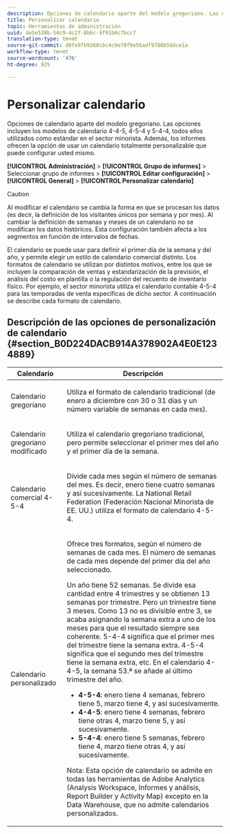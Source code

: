 ```yaml
---
description: Opciones de calendario aparte del modelo gregoriano. Las opciones incluyen los modelos de calendario 4-4-5, 4-5-4 y 5-4-4, todos ellos utilizados como estándar en el sector minorista. Además, los informes ofrecen la opción de usar un calendario totalmente personalizable que puede configurar usted mismo.
title: Personalizar calendario
topic: Herramientas de administración
uuid: 4e5e538b-54c9-4c2f-8b6c-9f91b6c7bcc7
translation-type: tm+mt
source-git-commit: d0fe97b9368cbc4c9e79f9e56adf9786b58dce1a
workflow-type: tm+mt
source-wordcount: '476'
ht-degree: 92%

---
```



# Personalizar calendario

Opciones de calendario aparte del modelo gregoriano. Las opciones incluyen los modelos de calendario 4-4-5, 4-5-4 y 5-4-4, todos ellos utilizados como estándar en el sector minorista. Además, los informes ofrecen la opción de usar un calendario totalmente personalizable que puede configurar usted mismo.

**[!UICONTROL Administración]** > **[!UICONTROL Grupo de informes]** > Seleccionar grupo de informes > **[!UICONTROL Editar configuración]** > **[!UICONTROL General]** > **[!UICONTROL Personalizar calendario]**

>[!CAUTION]
>
>Al modificar el calendario se cambia la forma en que se procesan los datos (es decir, la definición de los visitantes únicos por semana y por mes). Al cambiar la definición de semanas y meses de un calendario no se modifican los datos históricos. Esta configuración también afecta a los segmentos en función de intervalos de fechas.

El calendario se puede usar para definir el primer día de la semana y del año, y permite elegir un estilo de calendario comercial distinto. Los formatos de calendario se utilizan por distintos motivos, entre los que se incluyen la comparación de ventas y estandarización de la previsión, el análisis del costo en plantilla o la regulación del recuento de inventario físico. Por ejemplo, el sector minorista utiliza el calendario contable 4-5-4 para las temporadas de venta específicas de dicho sector. A continuación se describe cada formato de calendario.

## Descripción de las opciones de personalización de calendario {#section_B0D224DACB914A378902A4E0E1234889}

<table id="table_E609632569EB499184E56618C2CEF742"> 
 <thead> 
  <tr> 
   <th colname="col1" class="entry"> Calendario </th> 
   <th colname="col2" class="entry"> Descripción </th> 
  </tr> 
 </thead>
 <tbody> 
  <tr> 
   <td colname="col1"> <p>Calendario gregoriano </p> </td> 
   <td colname="col2"> <p> Utiliza el formato de calendario tradicional (de enero a diciembre con 30 o 31 días y un número variable de semanas en cada mes). </p> </td> 
  </tr> 
  <tr> 
   <td colname="col1"> <p>Calendario gregoriano modificado </p> </td> 
   <td colname="col2"> <p> Utiliza el calendario gregoriano tradicional, pero permite seleccionar el primer mes del año y el primer día de la semana. </p> </td> 
  </tr> 
  <tr> 
   <td colname="col1"> <p>Calendario comercial 4-5-4 </p> </td> 
   <td colname="col2"> <p> Divide cada mes según el número de semanas del mes. Es decir, enero tiene cuatro semanas y así sucesivamente. La National Retail Federation (Federación Nacional Minorista de EE. UU.) utiliza el formato de calendario 4-5-4. </p> </td> 
  </tr> 
  <tr> 
   <td colname="col1"> <p>Calendario personalizado </p> </td> 
   <td colname="col2"> <p> Ofrece tres formatos, según el número de semanas de cada mes. El número de semanas de cada mes depende del primer día del año seleccionado. </p> <p>Un año tiene 52 semanas. Se divide esa cantidad entre 4 trimestres y se obtienen 13 semanas por trimestre. Pero un trimestre tiene 3 meses. Como 13 no es divisible entre 3, se acaba asignando la semana extra a uno de los meses para que el resultado siempre sea coherente. 5-4-4 significa que el primer mes del trimestre tiene la semana extra. 4-5-4 significa que el segundo mes del trimestre tiene la semana extra, etc. En el calendario 4-4-5, la semana 53.ª se añade al último trimestre del año. </p> 
    <ul id="ul_1579FD106A47419486B03E248A5E6ED5"> 
     <li id="li_E9B9E8F03E324DBDA9139C2D0D599092"><b>4-5-4</b>: enero tiene 4 semanas, febrero tiene 5, marzo tiene 4, y así sucesivamente. </li> 
     <li id="li_D0675DBDEC4641D2A8645B5CDFC565AB"><b>4-4-5</b>: enero tiene 4 semanas, febrero tiene otras 4, marzo tiene 5, y así sucesivamente. </li> 
     <li id="li_6743BBB9AC9A4CFEAA0CBCE51052BC29"><b>5-4-4</b>: enero tiene 5 semanas, febrero tiene 4, marzo tiene otras 4, y así sucesivamente. </li> 
    </ul> <p>Nota:  Esta opción de calendario se admite en todas las herramientas de Adobe Analytics (Analysis Workspace, Informes y análisis, Report Builder y Activity Map) excepto en la Data Warehouse, que no admite calendarios personalizados. </p> </td> 
  </tr> 
 </tbody> 
</table>

